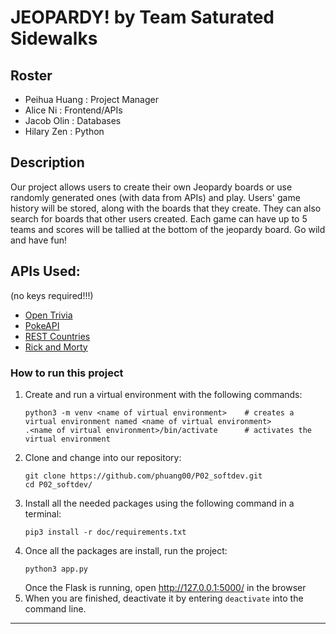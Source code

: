 # JEOPARDY! by Team Saturated Sidewalks

## Roster
* Peihua Huang : Project Manager
* Alice Ni : Frontend/APIs
* Jacob Olin : Databases
* Hilary Zen : Python

## Description
Our project allows users to create their own Jeopardy boards or use randomly generated ones (with data from APIs) and play. Users' game history will be stored, along with the boards that they create. They can also search for boards that other users created. Each game can have up to 5 teams and scores will be tallied at the bottom of the jeopardy board. Go wild and have fun!

## APIs Used:
  (no keys required!!!)
* [Open Trivia](https://docs.google.com/document/d/1yp2nicOExDYlrEfdvqspD17Kz5c-xMSWHudfmNjJgQ4/edit)
* [PokeAPI](https://docs.google.com/document/d/1hMbL36d5qqFLfufHOqUMWwraWFudfJdekqp6urex0KU/edit)
* [REST Countries](https://docs.google.com/document/d/1C-umxnBAIUzQI9kLDaXG4-YbFsiOwwRTJ5c-DXAHTRM/edit)
* [Rick and Morty](https://docs.google.com/document/d/1oK0klhp__LHP9kxb3D70cbbI46i1mMnmDMI4y1XS3B4/edit)

### How to run this project
1. Create and run a virtual environment with the following commands:
   ```
   python3 -m venv <name of virtual environment>    # creates a virtual environment named <name of virtual environment>
   .<name of virtual environment>/bin/activate      # activates the virtual environment
   ```
2. Clone and change into our repository:
   ```
   git clone https://github.com/phuang00/P02_softdev.git
   cd P02_softdev/
   ```
3. Install all the needed packages using the following command in a terminal:
   ```
   pip3 install -r doc/requirements.txt
   ```
4. Once all the packages are install, run the project:
   ```
   python3 app.py
   ```
   Once the Flask is running, open http://127.0.0.1:5000/ in the browser
5. When you are finished, deactivate it by entering `deactivate` into the command line.

---
